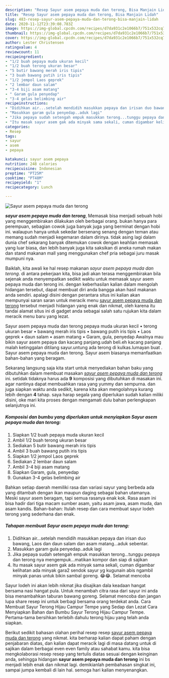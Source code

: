 ```yaml
---
description: "Resep Sayur asem pepaya muda dan terong, Bisa Manjain Lidah"
title: "Resep Sayur asem pepaya muda dan terong, Bisa Manjain Lidah"
slug: 483-resep-sayur-asem-pepaya-muda-dan-terong-bisa-manjain-lidah
date: 2020-11-12T23:39:08.783Z
image: https://img-global.cpcdn.com/recipes/d7da931c2e1066b7/751x532cq70/sayur-asem-pepaya-muda-dan-terong-foto-resep-utama.jpg
thumbnail: https://img-global.cpcdn.com/recipes/d7da931c2e1066b7/751x532cq70/sayur-asem-pepaya-muda-dan-terong-foto-resep-utama.jpg
cover: https://img-global.cpcdn.com/recipes/d7da931c2e1066b7/751x532cq70/sayur-asem-pepaya-muda-dan-terong-foto-resep-utama.jpg
author: Lester Christensen
ratingvalue: 4
reviewcount: 11
recipeingredient:
- "1/2 buah pepaya muda ukuran kecil"
- "1/2 buah terong ukuran besar"
- "5 butir bawang merah iris tipis"
- "3 buah bawang putih iris tipis"
- "1/2 jempol Laos geprek"
- "2 lembar daun salam"
- "3-4 biji asam matang"
- " Garam gula penyedap"
- "3-4 gelas belimbing air"
recipeinstructions:
- "Didihkan air...setelah mendidih masukkan pepaya dan irisan duo bawang, Laos dan daun salam dan asam matang...aduk sebentar."
- "Masukkan garam gula penyedap..aduk lagi"
- "Jika pepaya sudah setengah empuk masukkan terong...tunggu pepaya dan terong nya mengempuk...matikan kompor dan siap di sajikan"
- "Itu masak sayur asem gak ada minyak sama sekali, cuman digambar kelihatan ada minyak gara2 sendok sayur yg kugunain abis ngambil minyak panas untuk bikin sambal goreng. 😂😂. Selamat mencoba"
categories:
- Resep
tags:
- sayur
- asem
- pepaya

katakunci: sayur asem pepaya 
nutrition: 248 calories
recipecuisine: Indonesian
preptime: "PT25M"
cooktime: "PT48M"
recipeyield: "1"
recipecategory: Lunch

---
```



![Sayur asem pepaya muda dan terong](https://img-global.cpcdn.com/recipes/d7da931c2e1066b7/751x532cq70/sayur-asem-pepaya-muda-dan-terong-foto-resep-utama.jpg)

<b><i>sayur asem pepaya muda dan terong</i></b>, Memasak bisa menjadi sebuah hobi yang menggembirakan dilakukan oleh berbagai orang. bukan hanya para perempuan, sebagian cowok juga banyak juga yang berminat dengan hobi ini. walaupun hanya untuk sekedar bersenang senang dengan teman atau memang sudah menjadi kegemaran dalam dirinya. tidak asing lagi dalam dunia chef sekarang banyak ditemukan cowok dengan keahlian memasak yang luar biasa, dan lebih banyak juga kita saksikan di aneka rumah makan dan stand makanan mall yang menggunakan chef pria sebagai juru masak mumpuni nya.

Baiklah, kita awali ke hal resep makanan <i>sayur asem pepaya muda dan terong</i>. di antara pekerjaan kita, bisa jadi akan terasa menggembirakan bila sejenak anda menyempatkan sedikit waktu untuk memasak sayur asem pepaya muda dan terong ini. dengan keberhasilan kalian dalam mengolah hidangan tersebut, dapat membuat diri anda bangga akan hasil makanan anda sendiri. apalagi disini dengan perantara situs ini kalian akan mempunyai saran saran untuk meracik menu <u>sayur asem pepaya muda dan terong</u> tersebut menjadi hidangan yang enak dan nikmat, oleh karena itu tandai alamat situs ini di gadget anda sebagai salah satu rujukan kita dalam meracik menu baru yang lezat.

Sayur asem pepaya muda dan terong pepaya muda ukuran kecil • terong ukuran besar • bawang merah iris tipis • bawang putih iris tipis • Laos geprek • daun salam • asam matang • Garam, gula, penyedap Awalnya mau bikin sayur asem pepaya dan kacang panjang.udah beli.eh kacang panjang malah ketinggalan ditilang sayur.untung ada terong di kulkas.lumayan buat . Sayur asem pepaya muda dan terong. Sayur asem biasanya memanfaatkan bahan-bahan yang beragam.


Sekarang langsung saja kita start untuk menyediakan bahan baku yang dibutuhkan dalam membuat masakan <u><i>sayur asem pepaya muda dan terong</i></u> ini. setidak tidaknya harus ada <b>9</b> komposisi yang dibutuhkan di masakan ini. agar nantinya dapat membuahkan rasa yang yummy dan sempurna. dan juga siapkan waktu anda sedikit, karena kita akan mengolahnya kurang lebih dengan <b>4</b> tahap. saya harap segala yang diperlukan sudah kalian miliki disini, oke mari kita proses dengan mengamati dulu bahan perlengkapan selanjutnya ini.

<!--inarticleads1-->

##### Komposisi dan bumbu yang diperlukan untuk menyiapkan Sayur asem pepaya muda dan terong:

1. Siapkan 1/2 buah pepaya muda ukuran kecil
1. Ambil 1/2 buah terong ukuran besar
1. Sediakan 5 butir bawang merah iris tipis
1. Ambil 3 buah bawang putih iris tipis
1. Siapkan 1/2 jempol Laos geprek
1. Sediakan 2 lembar daun salam
1. Ambil 3-4 biji asam matang
1. Siapkan  Garam, gula, penyedap
1. Gunakan 3-4 gelas belimbing air


Bahkan setiap daerah memiliki rasa dan variasi sayur yang berbeda ada yang ditambah dengan ikan maupun daging sebagai bahan utamanya. Meski sayur asem beragam, tapi semua rasanya enak kok. Rasa asam ini bisa hadir dari tiga macam sumber asam, yaitu asam jawa, asam muda, dan asam kandis. Bahan-bahan: Itulah resep dan cara membuat sayur lodeh terong yang sederhana dan enak. 

<!--inarticleads2-->

##### Tahapan membuat Sayur asem pepaya muda dan terong:

1. Didihkan air...setelah mendidih masukkan pepaya dan irisan duo bawang, Laos dan daun salam dan asam matang...aduk sebentar.
1. Masukkan garam gula penyedap..aduk lagi
1. Jika pepaya sudah setengah empuk masukkan terong...tunggu pepaya dan terong nya mengempuk...matikan kompor dan siap di sajikan
1. Itu masak sayur asem gak ada minyak sama sekali, cuman digambar kelihatan ada minyak gara2 sendok sayur yg kugunain abis ngambil minyak panas untuk bikin sambal goreng. 😂😂. Selamat mencoba


Sayur lodeh ini akan lebih nikmat jika disajikan dala keadaan hangat bersama nasi hangat pula. Untuk menambah citra rasa dari sayur ini anda bisa menambahkan taburan bawang goreng. Selamat mencoba dan jangan lupa share resep ini untuk berbagi bersama orang terdekat anda. Cara Membuat Sayur Terong Hijau Campur Tempe yang Sedap dan Lezat Cara Menyiapkan Bahan dan Bumbu Sayur Terong Hijau Campur Tempe. Pertama-tama bersihkan terlebih dahulu terong hijau yang telah anda siapkan. 

Berikut sedikit bahasan olahan perihal resep resep <u>sayur asem pepaya muda dan terong</u> yang nikmat. kita berharap kalian dapat paham dengan penjabaran diatas, dan kalian dapat meracik lagi di masa datang untuk di sajikan dalam berbagai even even family atau sahabat kamu. kita bisa mengkolaborasi resep resep yang tertulis diatas sesuai dengan keinginan anda, sehingga hidangan <b>sayur asem pepaya muda dan terong</b> ini bs menjadi lebih enak dan nikmat lagi. demikianlah pembahasan singkat ini, sampai jumpa kembali di lain hal. semoga hari kalian menyenangkan.
